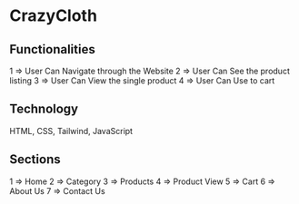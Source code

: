 # CrazyCloth

## Functionalities

1 => User Can Navigate through the Website
2 => User Can See the product listing
3 => User Can View the single product
4 => User Can Use to cart

## Technology

HTML, CSS, Tailwind, JavaScript

## Sections

1 => Home
2 => Category
3 => Products
4 => Product View
5 => Cart
6 => About Us
7 => Contact Us